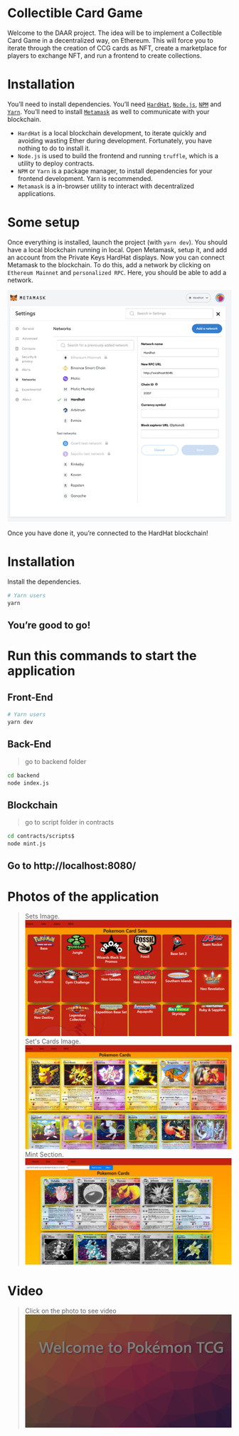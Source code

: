 # Collectible Card Game

Welcome to the DAAR project. The idea will be to implement a Collectible Card Game
in a decentralized way, on Ethereum. This will force you to iterate through the creation
of CCG cards as NFT, create a marketplace for players to exchange NFT, and run a frontend to create collections.


# Installation


You’ll need to install dependencies. You’ll need [`HardHat`](https://hardhat.org/), [`Node.js`](https://nodejs.org/en/), [`NPM`](https://www.npmjs.com/) and [`Yarn`](https://yarnpkg.com/). You’ll need to install [`Metamask`](https://metamask.io/) as well to communicate with your blockchain.

- `HardHat` is a local blockchain development, to iterate quickly and avoiding wasting Ether during development. Fortunately, you have nothing to do to install it.
- `Node.js` is used to build the frontend and running `truffle`, which is a utility to deploy contracts.
- `NPM` or `Yarn` is a package manager, to install dependencies for your frontend development. Yarn is recommended.
- `Metamask` is a in-browser utility to interact with decentralized applications.

# Some setup

Once everything is installed, launch the project (with `yarn dev`). You should have a local blockchain running in local. Open Metamask, setup it, and add an account from the Private Keys HardHat displays.
Now you can connect Metamask to the blockchain. To do this, add a network by clicking on `Ethereum Mainnet` and `personalized RPC`. Here, you should be able to add a network.

![Ganache Config](public/ganache-config.png)

Once you have done it, you’re connected to the HardHat blockchain!

# Installation

Install the dependencies.

```bash
# Yarn users
yarn
```
You’re good to go!
---
# Run this commands to start the application 
## Front-End
```bash
# Yarn users
yarn dev
```

## Back-End
> go to backend folder 
```bash
cd backend
node index.js
```

## Blockchain
> go to script folder in contracts
```bash
cd contracts/scripts$ 
node mint.js
```

Go to **http://localhost:8080/**
---

# Photos of the application
> Sets Image.
![Set Images](frontend/src/photos/sets.png)
>  Set's Cards Image.
![Set Cards Images](frontend/src/photos/setsCards.png)
> Mint Section.
![Mint Cards Images](frontend/src/photos/mintCards.png)

# Video
> Click on the photo to see video
[![Watch the video](frontend/src/photos/video.png)](https://drive.google.com/file/d/1eyYw4C16upWtF9KTXdKtYdfJhnVykZk8/view?pli=1)


